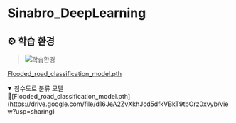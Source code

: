 # Sinabro_DeepLearning

## ⚙ 학습 환경
>![학습환경](https://github.com/OSS-Sinabro/Sinabro_DeepLearning/assets/90829718/f7da4fd3-04a5-44c9-aefe-784c20158533)

[Flooded_road_classification_model.pth](https://drive.google.com/file/d16JeA2ZvXkhJcd5dfkVBkT9tbOrz0xvyb/view?usp=sharing)


<details open>
<summary>침수도로 분류 모델 </summary>
🔗[Flooded_road_classification_model.pth](https://drive.google.com/file/d16JeA2ZvXkhJcd5dfkVBkT9tbOrz0xvyb/view?usp=sharing)
</details>
